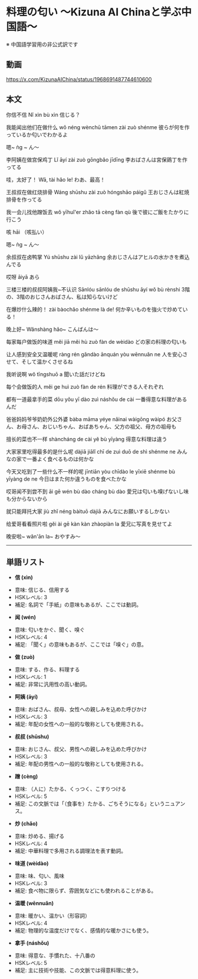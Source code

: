 # 料理の匂い 〜Kizuna AI Chinaと学ぶ中国語〜
※ 中国語学習用の非公式訳です

## 動画
https://x.com/KizunaAIChina/status/1968691487744610600

## 本文

你信不信 Nǐ xìn bù xìn 信じる？

我能闻出他们在做什么 wǒ néng wènchū tāmen zài zuò shénme 彼らが何を作っているか匂いでわかるよ

嗯~ ǹg ~ ん〜

李阿姨在做宫保鸡丁 Lǐ āyí zài zuò gōngbǎo jīdīng 李おばさんは宮保鶏丁を作ってる

哇，太好了！ Wā, tài hǎo le! わあ、最高！

王叔叔在做红烧排骨 Wáng shūshu zài zuò hóngshāo páigǔ 王おじさんは紅焼排骨を作ってる

我一会儿找他蹭饭去 wǒ yīhuǐ'er zhǎo tā cèng fàn qù 後で彼にご飯をたかりに行こう

咳 hāi （咳払い）

嗯~ ǹg ~ ん〜

余叔叔在卤鸭掌 Yú shūshu zài lǔ yāzhǎng 余おじさんはアヒルの水かきを煮込んでる

哎呀 āiyā あら

三楼三楼的叔叔阿姨我~不认识 Sānlóu sānlóu de shūshu āyí wǒ bù rènshi 3階の、3階のおじさんおばさん、私は知らないけど

在爆炒什么辣的！ zài bàochǎo shénme là de! 何か辛いものを強火で炒めている！

晚上好~ Wǎnshàng hǎo~ こんばんは〜

每家每户做饭的味道 měi jiā měi hù zuò fàn de wèidào どの家の料理の匂いも

让人感到安全又温暖呢 ràng rén gǎndào ānquán yòu wēnnuǎn ne 人を安心させて、そして温かくさせるね

我听说啊 wǒ tīngshuō a 聞いた話だけどね

每个会做饭的人 měi ge huì zuò fàn de rén 料理ができる人それぞれ

都有一道最拿手的菜 dōu yǒu yī dào zuì náshǒu de cài 一番得意な料理があるんだ

爸爸妈妈爷爷奶奶外公外婆 bàba māma yéye nǎinai wàigōng wàipó お父さん、お母さん、おじいちゃん、おばあちゃん、父方の祖父、母方の祖母も

擅长的菜也不一样 shàncháng de cài yě bù yīyàng 得意な料理は違う

大家家里吃得最多的是什么呢 dàjiā jiālǐ chī de zuì duō de shì shénme ne みんなの家で一番よく食べるものは何かな

今天又吃到了一些什么不一样的呢 jīntiān yòu chīdào le yīxiē shénme bù yīyàng de ne 今日はまた何か違うものを食べたかな

哎哥闻不到尝不到 āi gē wén bù dào cháng bù dào 愛兄は匂いも嗅げないし味も分からないから

就只能拜托大家 jiù zhǐ néng bàituō dàjiā みんなにお願いするしかない

给爱哥看看照片啦 gěi ài gē kàn kàn zhàopiàn la 愛兄に写真を見せてよ

晚安啦~ wǎn'ān la~ おやすみ〜

---

## 単語リスト

* **信 (xìn)**
- 意味: 信じる、信用する
- HSKレベル: 3
- 補足: 名詞で「手紙」の意味もあるが、ここでは動詞。

* **闻 (wén)**
- 意味: 匂いをかぐ、聞く、嗅ぐ
- HSKレベル: 4
- 補足: 「聞く」の意味もあるが、ここでは「嗅ぐ」の意。

* **做 (zuò)**
- 意味: する、作る、料理する
- HSKレベル: 1
- 補足: 非常に汎用性の高い動詞。

* **阿姨 (āyí)**
- 意味: おばさん、叔母、女性への親しみを込めた呼びかけ
- HSKレベル: 3
- 補足: 年配の女性への一般的な敬称としても使用される。

* **叔叔 (shūshu)**
- 意味: おじさん、叔父、男性への親しみを込めた呼びかけ
- HSKレベル: 3
- 補足: 年配の男性への一般的な敬称としても使用される。

* **蹭 (cèng)**
- 意味: （人に）たかる、くっつく、こすりつける
- HSKレベル: 5
- 補足: この文脈では「（食事を）たかる、ごちそうになる」というニュアンス。

* **炒 (chǎo)**
- 意味: 炒める、揚げる
- HSKレベル: 4
- 補足: 中華料理で多用される調理法を表す動詞。

* **味道 (wèidào)**
- 意味: 味、匂い、風味
- HSKレベル: 3
- 補足: 食べ物に限らず、雰囲気などにも使われることがある。

* **温暖 (wēnnuǎn)**
- 意味: 暖かい、温かい（形容詞）
- HSKレベル: 4
- 補足: 物理的な温度だけでなく、感情的な暖かさにも使う。

* **拿手 (náshǒu)**
- 意味: 得意な、手慣れた、十八番の
- HSKレベル: 5
- 補足: 主に技術や技能、この文脈では得意料理に使う。
